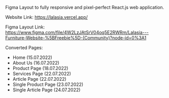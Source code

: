 Figma Layout to fully responsive and pixel-perfect React.js web application.

Website Link:
https://lalasia.vercel.app/

Figma Layout Link:
https://www.figma.com/file/4W2LzJAtSrV04oq5E2RWRm/Lalasia---Furniture-Website-%5BFreebie%5D-(Community)?node-id=0%3A1

Converted Pages:
- Home (15.07.2022)
- About Us (16.07.2022)
- Product Page (18.07.2022)
- Services Page (22.07.2022)
- Article Page (22.07.2022)
- Single Product Page (23.07.2022)
- Single Article Page (24.07.2022)

